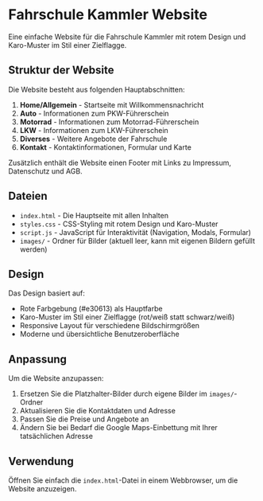 # Fahrschule Kammler Website

Eine einfache Website für die Fahrschule Kammler mit rotem Design und Karo-Muster im Stil einer Zielflagge.

## Struktur der Website

Die Website besteht aus folgenden Hauptabschnitten:

1. **Home/Allgemein** - Startseite mit Willkommensnachricht
2. **Auto** - Informationen zum PKW-Führerschein
3. **Motorrad** - Informationen zum Motorrad-Führerschein
4. **LKW** - Informationen zum LKW-Führerschein
5. **Diverses** - Weitere Angebote der Fahrschule
6. **Kontakt** - Kontaktinformationen, Formular und Karte

Zusätzlich enthält die Website einen Footer mit Links zu Impressum, Datenschutz und AGB.

## Dateien

- `index.html` - Die Hauptseite mit allen Inhalten
- `styles.css` - CSS-Styling mit rotem Design und Karo-Muster
- `script.js` - JavaScript für Interaktivität (Navigation, Modals, Formular)
- `images/` - Ordner für Bilder (aktuell leer, kann mit eigenen Bildern gefüllt werden)

## Design

Das Design basiert auf:
- Rote Farbgebung (#e30613) als Hauptfarbe
- Karo-Muster im Stil einer Zielflagge (rot/weiß statt schwarz/weiß)
- Responsive Layout für verschiedene Bildschirmgrößen
- Moderne und übersichtliche Benutzeroberfläche

## Anpassung

Um die Website anzupassen:
1. Ersetzen Sie die Platzhalter-Bilder durch eigene Bilder im `images/`-Ordner
2. Aktualisieren Sie die Kontaktdaten und Adresse
3. Passen Sie die Preise und Angebote an
4. Ändern Sie bei Bedarf die Google Maps-Einbettung mit Ihrer tatsächlichen Adresse

## Verwendung

Öffnen Sie einfach die `index.html`-Datei in einem Webbrowser, um die Website anzuzeigen.

